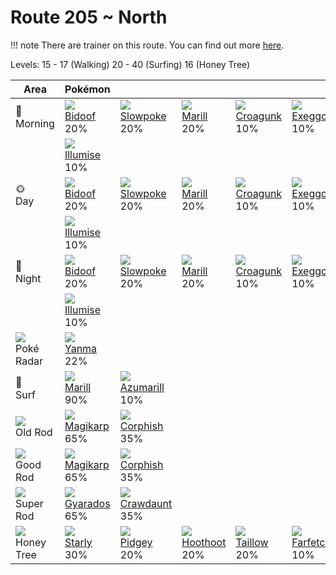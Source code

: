 # Route 205 ~ North

!!! note
    There are trainer on this route. You can find out more [here](/trainer_changes/route_205__north/).

Levels: 15 - 17 (Walking) 20 - 40 (Surfing) 16 (Honey Tree)

Area                           | Pokémon                           | &nbsp;                            | &nbsp;                            | &nbsp;                            | &nbsp;                            | &nbsp;                            
---                            | ---                               | ---                               | ---                               | ---                               | ---                               | ---                               
🌅<br>Morning                   | ![][399]<br> [Bidoof]<br> 20%    | ![][079]<br> [Slowpoke]<br> 20%  | ![][183]<br> [Marill]<br> 20%    | ![][453]<br> [Croagunk]<br> 10%  | ![][102]<br> [Exeggcute]<br> 10% | ![][313]<br> [Volbeat]<br> 10%   
&nbsp;                         | ![][314]<br> [Illumise]<br> 10%  
🌞<br>Day                       | ![][399]<br> [Bidoof]<br> 20%    | ![][079]<br> [Slowpoke]<br> 20%  | ![][183]<br> [Marill]<br> 20%    | ![][453]<br> [Croagunk]<br> 10%  | ![][102]<br> [Exeggcute]<br> 10% | ![][313]<br> [Volbeat]<br> 10%   
&nbsp;                         | ![][314]<br> [Illumise]<br> 10%  
🌙<br>Night                     | ![][399]<br> [Bidoof]<br> 20%    | ![][079]<br> [Slowpoke]<br> 20%  | ![][183]<br> [Marill]<br> 20%    | ![][453]<br> [Croagunk]<br> 10%  | ![][102]<br> [Exeggcute]<br> 10% | ![][313]<br> [Volbeat]<br> 10%   
&nbsp;                         | ![][314]<br> [Illumise]<br> 10%  
![][poke-radar]<br> Poké Radar | ![][193]<br> [Yanma]<br> 22%     
🌊<br> Surf                     | ![][183]<br> [Marill]<br> 90%    | ![][184]<br> [Azumarill]<br> 10% 
![][old-rod]<br> Old Rod       | ![][129]<br> [Magikarp]<br> 65%  | ![][341]<br> [Corphish]<br> 35%  
![][good-rod]<br> Good Rod     | ![][129]<br> [Magikarp]<br> 65%  | ![][341]<br> [Corphish]<br> 35%  
![][super-rod]<br> Super Rod   | ![][130]<br> [Gyarados]<br> 65%  | ![][342]<br> [Crawdaunt]<br> 35% 
![][honey]<br> Honey Tree      | ![][396]<br> [Starly]<br> 30%    | ![][016]<br> [Pidgey]<br> 20%    | ![][163]<br> [Hoothoot]<br> 20%  | ![][276]<br> [Taillow]<br> 20%   | ![][083]<br> [Farfetch'd]<br> 10%


[Pidgey]: /pokemon_changes/016/
[Slowpoke]: /pokemon_changes/079/
[Farfetch'd]: /pokemon_changes/083/
[Exeggcute]: /pokemon_changes/102/
[Magikarp]: /pokemon_changes/129/
[Gyarados]: /pokemon_changes/130/
[Hoothoot]: /pokemon_changes/163/
[Marill]: /pokemon_changes/183/
[Azumarill]: /pokemon_changes/184/
[Yanma]: /pokemon_changes/193/
[Taillow]: /pokemon_changes/276/
[Volbeat]: /pokemon_changes/313/
[Illumise]: /pokemon_changes/314/
[Corphish]: /pokemon_changes/341/
[Crawdaunt]: /pokemon_changes/342/
[Starly]: /pokemon_changes/396/
[Bidoof]: /pokemon_changes/399/
[Croagunk]: /pokemon_changes/453/
[good-rod]: /img/items/good-rod.png
[honey]: /img/items/honey.png
[old-rod]: /img/items/old-rod.png
[poke-radar]: /img/items/poke-radar.png
[super-rod]: /img/items/super-rod.png
[016]: /img/pokemon/016.png
[079]: /img/pokemon/079.png
[083]: /img/pokemon/083.png
[102]: /img/pokemon/102.png
[129]: /img/pokemon/129.png
[130]: /img/pokemon/130.png
[163]: /img/pokemon/163.png
[183]: /img/pokemon/183.png
[184]: /img/pokemon/184.png
[193]: /img/pokemon/193.png
[276]: /img/pokemon/276.png
[313]: /img/pokemon/313.png
[314]: /img/pokemon/314.png
[341]: /img/pokemon/341.png
[342]: /img/pokemon/342.png
[396]: /img/pokemon/396.png
[399]: /img/pokemon/399.png
[453]: /img/pokemon/453.png
